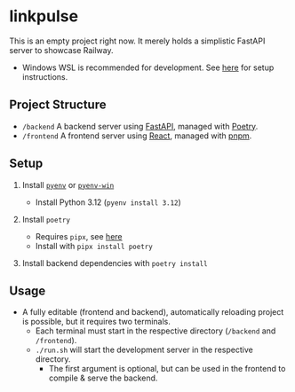# linkpulse

This is an empty project right now. It merely holds a simplistic FastAPI server to showcase Railway.

- Windows WSL is recommended for development. See [here][wsl] for setup instructions.

## Project Structure

- `/backend` A backend server using [FastAPI][fastapi], managed with [Poetry][poetry].
- `/frontend` A frontend server using [React][react], managed with [pnpm][pnpm].

## Setup

1. Install [`pyenv`][pyenv] or [`pyenv-win`][pyenv-win]
    
    - Install Python 3.12 (`pyenv install 3.12`)

2. Install `poetry`

    - Requires `pipx`, see [here][pipx]
    - Install with `pipx install poetry`

3. Install backend dependencies with `poetry install`

## Usage

- A fully editable (frontend and backend), automatically reloading project is possible, but it requires two terminals.
  - Each terminal must start in the respective directory (`/backend` and `/frontend`).
  - `./run.sh` will start the development server in the respective directory.
    - The first argument is optional, but can be used in the frontend to compile & serve the backend.


[fastapi]: https://fastapi.tiangolo.com/
[poetry]: https://python-poetry.org/
[react]: https://react.dev/
[pnpm]: https://pnpm.io/
[wsl]: https://docs.microsoft.com/en-us/windows/wsl/install
[pipx]: https://pipx.pypa.io/stable/installation/
[pyenv]: https://github.com/pyenv/pyenv
[pyenv-win]: https://github.com/pyenv-win/pyenv-win